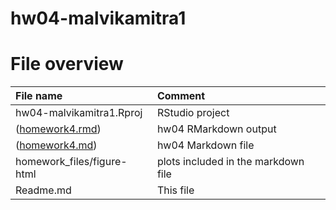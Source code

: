 # hw04-malvikamitra1
# File overview

| File name | Comment |
|:---|:---|
| hw04-malvikamitra1.Rproj | RStudio project |
| ([homework4.rmd](https://github.com/STAT545-UBC-students/hw04-malvikamitra1/blob/master/homework.Rmd)) | hw04 RMarkdown output |
| ([homework4.md](https://github.com/STAT545-UBC-students/hw04-malvikamitra1/blob/master/homework.md)) | hw04 Markdown file |
| homework_files/figure-html | plots included in the markdown file |
| Readme.md | This file |

